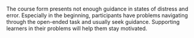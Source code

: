 The course form presents not enough guidance in states of distress and error. Especially in the beginning, participants have problems navigating through the open-ended task and usually seek guidance. Supporting learners in their problems will help them stay motivated.